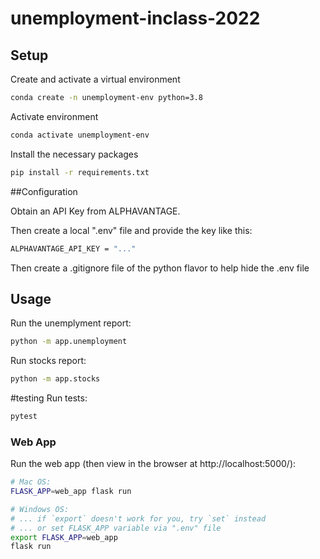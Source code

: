# unemployment-inclass-2022


## Setup
Create and activate a virtual environment

```sh
conda create -n unemployment-env python=3.8
```

Activate environment 
```sh
conda activate unemployment-env
```

Install the necessary packages

```sh
pip install -r requirements.txt
```


##Configuration

Obtain an API Key from ALPHAVANTAGE.

Then create a local ".env" file and provide the key like this:
```sh
ALPHAVANTAGE_API_KEY = "..."
```

Then create a .gitignore file of the python flavor to help hide the .env file

## Usage



Run the unemplyment report:

```sh
python -m app.unemployment
```


Run stocks report:

```sh
python -m app.stocks
```

#testing
Run tests:

``` sh
pytest
```

### Web App

Run the web app (then view in the browser at http://localhost:5000/):

```sh
# Mac OS:
FLASK_APP=web_app flask run

# Windows OS:
# ... if `export` doesn't work for you, try `set` instead
# ... or set FLASK_APP variable via ".env" file
export FLASK_APP=web_app
flask run
```